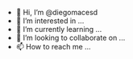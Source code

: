 - 👋 Hi, I’m @diegomacesd
- 👀 I’m interested in ...
- 🌱 I’m currently learning ...
- 💞️ I’m looking to collaborate on ...
- 📫 How to reach me ...

<!---
diegomacesd/diegomacesd is a ✨ special ✨ repository because its `README.md` (this file) appears on your GitHub profile.
You can click the Preview link to take a look at your changes.
--->
